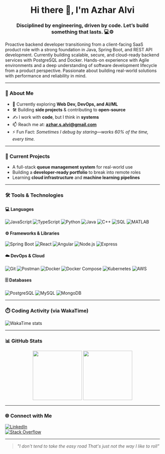 <h1 align="center">Hi there 👋, I'm Azhar Alvi</h1>
<h3 align="center">Disciplined by engineering, driven by code. Let’s build something that lasts. 💻⚙️</h3>

Proactive backend developer transitioning from a client-facing SaaS product role with a strong foundation in Java, Spring Boot, and REST API development. Currently building scalable, secure, and cloud-ready backend services with PostgreSQL and Docker. Hands-on experience with Agile environments and a deep understanding of software development lifecycle from a product perspective. Passionate about building real-world solutions with performance and reliability in mind.

---

### 🧠 About Me
- 🔭 Currently exploring **Web Dev, DevOps, and AI/ML**
- 🛠️ Building **side projects** & contributing to **open-source**
- ✍️ I work with **code**, but I think in **systems**
- 📫 Reach me at: **azhar.s.alvi@gmail.com**
- ⚡ Fun Fact: *Sometimes I debug by staring—works 60% of the time, every time.*

---

### 🚧 Current Projects
- A full-stack **queue management system** for real-world use
- Building a **developer-ready portfolio** to break into remote roles
- Learning **cloud infrastructure** and **machine learning pipelines**

---

### 🛠️ Tools & Technologies

#### 💻 Languages  
![JavaScript](https://img.shields.io/badge/-JavaScript-black?style=flat&logo=javascript)
![TypeScript](https://img.shields.io/badge/-TypeScript-black?style=flat&logo=typescript)
![Python](https://img.shields.io/badge/-Python-black?style=flat&logo=python)
![Java](https://img.shields.io/badge/-Java-black?style=flat&logo=java)
![C++](https://img.shields.io/badge/-C++-black?style=flat&logo=cplusplus)
![SQL](https://img.shields.io/badge/-SQL-black?style=flat&logo=mysql)
![MATLAB](https://img.shields.io/badge/-MATLAB-black?style=flat&logo=mathworks)

#### ⚙️ Frameworks & Libraries  
![Spring Boot](https://img.shields.io/badge/-Spring%20Boot-black?style=flat&logo=springboot)
![React](https://img.shields.io/badge/-React-black?style=flat&logo=react)
![Angular](https://img.shields.io/badge/-Angular-black?style=flat&logo=angular)
![Node.js](https://img.shields.io/badge/-Node.js-black?style=flat&logo=node.js)
![Express](https://img.shields.io/badge/-Express-black?style=flat&logo=express)

#### ☁️ DevOps & Cloud  
![Git](https://img.shields.io/badge/-Git-black?style=flat&logo=git)
![Postman](https://img.shields.io/badge/-Postman-black?style=flat&logo=postman)
![Docker](https://img.shields.io/badge/-Docker-black?style=flat&logo=docker)
![Docker Compose](https://img.shields.io/badge/-Docker%20Compose-black?style=flat&logo=docker)
![Kubernetes](https://img.shields.io/badge/-Kubernetes-black?style=flat&logo=kubernetes)
![AWS](https://img.shields.io/badge/-AWS-black?style=flat&logo=amazonaws)

#### 🗄️ Databases  
![PostgreSQL](https://img.shields.io/badge/-PostgreSQL-black?style=flat&logo=postgresql)
![MySQL](https://img.shields.io/badge/-MySQL-black?style=flat&logo=mysql)
![MongoDB](https://img.shields.io/badge/-MongoDB-black?style=flat&logo=mongodb)

---

### ⏱️ Coding Activity (via WakaTime)

![WakaTime stats](https://github-readme-stats.vercel.app/api/wakatime?username=Azhar_Alvi&layout=compact&theme=tokyonight)

---

### 📊 GitHub Stats

<p align="center">
  <img src="https://github-readme-stats.vercel.app/api?username=azharsaeedalvi&theme=tokyonight&show_icons=true" height="160"/>
  <img src="https://github-readme-streak-stats.herokuapp.com/?user=azharsaeedalvi&theme=tokyonight" height="160"/>
</p>

---

### 🌐 Connect with Me

[![LinkedIn](https://img.shields.io/badge/-LinkedIn-blue?style=flat&logo=linkedin)](https://linkedin.com/in/azharsaeedalvi)  
[![Stack Overflow](https://img.shields.io/badge/-StackOverflow-FE7A16?style=flat&logo=stack-overflow&logoColor=white)](https://stackoverflow.com/users/22047695/crypt)

---

> *\"I don't tend to take the easy road
That's just not the way I like to roll"*

